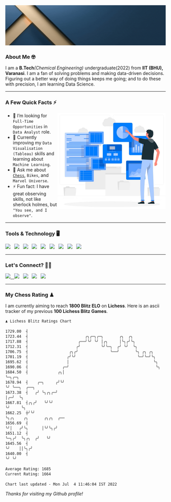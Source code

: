   <img src= "https://github.com/Laxman-Lakhan/Laxman-Lakhan/blob/master/Assets/Header.gif">

### About Me 🤓

I am a **B.Tech**_(Chemical Engineering)_ undergraduate(2022) from **IIT (BHU), Varanasi**. I am a fan of solving problems and making data-driven decisions. Figuring out a better way of doing things keeps me going; and to do these with precision, I am learning Data Science.

---

### A Few Quick Facts ⚡️
<img align="right" alt="Coding" width="340" src="https://github.com/Laxman-Lakhan/Laxman-Lakhan/blob/master/Assets/Data_Vector.jpg">   

- 🤝 I’m looking for `Full-Time Opportunities` in `Data Analyst` role.
- 📖 Currently improving my `Data Visualisation (Tableau)` skills and learning about `Machine Learning`.
- 💬 Ask me about [`Chess`](https://lichess.org/@/YourKingIsInDanger), `Bikes`, and `Marvel Universe`.
- ⚡️ Fun fact: I have great observing skills, not like sherlock holmes, but `"You see, and I observe"`.

---
### Tools & Technology 🖥

<img src="https://img.shields.io/badge/Python-white?logo=Python&logoColor=ColorName&style=ShieldStyle" /> &nbsp;
<img src="https://img.shields.io/badge/MySQL-white?logo=MySQL&logoColor=ColorName&style=ShieldStyle" /> &nbsp;
<img src="https://img.shields.io/badge/Tableau-white?logo=Tableau&logoColor=ColorName&style=ShieldStyle" /> &nbsp;
<img src="https://img.shields.io/badge/Advance Excel-white?logo=Microsoft+Excel&logoColor=196F3D&style=ShieldStyle" /> &nbsp;
<img src="https://img.shields.io/badge/Google Analytics-white?logo=Google+Analytics&logoColor=ColorName&style=ShieldStyle" /> &nbsp;
<img src="https://img.shields.io/badge/Jupyter-white?logo=Jupyter&logoColor=ColorName&style=ShieldStyle" /> &nbsp;
<img src="https://img.shields.io/badge/pandas-white?logo=Pandas&logoColor=000080&style=ShieldStyle" /> &nbsp;
<img src="https://img.shields.io/badge/numpy-white?logo=Numpy&logoColor=85C1E9&style=ShieldStyle" /> &nbsp;
<img src="https://img.shields.io/badge/scikit learn-white?logo=Scikit+Learn&logoColor=ColorName&style=ShieldStyle" /> &nbsp;



---

### Let's Connect? 🫳🏻

<a href="mailto:laxmansingh.lakhan@gmail.com"> <img src="https://img.icons8.com/fluent/48/000000/gmail.png" width="3.5%"/> &nbsp;
[<img src="https://img.icons8.com/color/48/000000/linkedin.png" width="3.5%"/>](https://www.linkedin.com/in/laxman-lakhan/)  &nbsp;
[<img src="https://img.icons8.com/fluent/48/000000/facebook-new.png" width="3.5%"/>](https://www.facebook.com/s.laxmanlakhan/)  &nbsp;
[<img src="https://img.icons8.com/fluent/48/000000/instagram-new.png" width="3.5%"/>](https://www.instagram.com/laxman.lakhan/)  &nbsp;
[<img src="https://img.icons8.com/color/48/000000/twitter.png" width="3.5%"/>](https://twitter.com/laxman__lakhan)  &nbsp;

 ---
  
### My Chess Rating ♟
  
I am currently aiming to reach **1800 Blitz ELO** on **Lichess**. Here is an ascii tracker of my previous **100 Lichess Blitz Games**.

  ```
  ♟︎ 𝙻𝚒𝚌𝚑𝚎𝚜𝚜 𝙱𝚕𝚒𝚝𝚣 𝚁𝚊𝚝𝚒𝚗𝚐𝚜 𝙲𝚑𝚊𝚛𝚝
  
 1729.00  ┤
 1723.44  ┤                         ╭╮╭─╮╭─╮       ╭╮  ╭╮
 1717.88  ┤                      ╭──╯╰╯ ╰╯ │╭╮     │╰╮╭╯╰╮
 1712.31  ┤                     ╭╯         ╰╯╰─╮  ╭╯ ╰╯  ╰╮
 1706.75  ┤                  ╭╮╭╯              ╰──╯       ╰╮ ╭╮ ╭╮
 1701.19  ┤                 ╭╯╰╯                           ╰─╯╰─╯╰╮
 1695.62  ┤                 │                                     ╰╮
 1690.06  ┤               ╭─╯                                      ╰╮
 1684.50  ┤             ╭╮│                                         ╰─╮╭─╮
 1678.94  ┤    ╭─╮     ╭╯╰╯                                           ╰╯ ╰──╮  ╭──╮
 1673.38  ┤   ╭╯ ╰╮╭╮╭─╯                                                    │╭─╯  ╰╮
 1667.81  ┤╭╮╭╯   ╰╯╰╯                                                      ╰╯     ╰╮
 1662.25  ┼╯╰╯                                                                      ╰╮╭╮    ╭╮       ╭╮╭╮  ╭──
 1656.69  ┤                                                                          ╰╯│   ╭╯╰╮      │╰╯╰╮╭╯
 1651.12  ┤                                                                            ╰─╮╭╯  ╰╮╭╮  ╭╯   ╰╯
 1645.56  ┤                                                                              ╰╯    ││╰╮╭╯
 1640.00  ┤                                                                                    ╰╯ ╰╯ 

Average Rating: 1685
Current Rating: 1664

Chart last updated - Mon Jul  4 11:46:04 IST 2022  
  ```
  
  
*Thanks for visiting my Github profile!*

